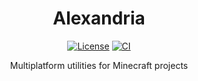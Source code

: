 <div align="center">

# Alexandria
[![License](https://img.shields.io/github/license/aecsocket/alexandria)](LICENSE)
[![CI](https://img.shields.io/github/actions/workflow/status/aecsocket/alexandria/build.yml)](https://github.com/aecsocket/alexandria/actions/workflows/build.yml)

Multiplatform utilities for Minecraft projects

</div>
